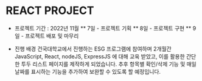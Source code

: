 # REACT PROJECT

* 프로젝트 기간 : 2022년 11월
  ** 7일 - 프로젝트 기획
  ** 8일 - 프로젝트 구현
  ** 9일 - 프로젝트 배포 및 마무리

* 진행 배경 
건국대학교에서 진행하는 ESG 프로그램에 참여하며 2개월간 JavaScript, React, nodeJS, ExpressJS 에 대해 교육 받았고, 이를 활용한 간단한 투두 리스트 페이지를 제작하게 되었습니다. 추후 항목별 확인/삭제 기능 및 매일 날짜를 표시하는 기능을 추가하여 보완할 수 있도록 할 예정입니다.

